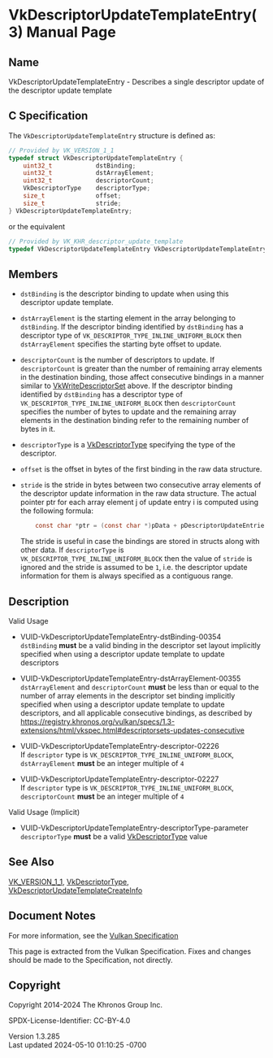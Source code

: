 # VkDescriptorUpdateTemplateEntry(3) Manual Page

## Name

VkDescriptorUpdateTemplateEntry - Describes a single descriptor update
of the descriptor update template



## <a href="#_c_specification" class="anchor"></a>C Specification

The `VkDescriptorUpdateTemplateEntry` structure is defined as:

``` c
// Provided by VK_VERSION_1_1
typedef struct VkDescriptorUpdateTemplateEntry {
    uint32_t            dstBinding;
    uint32_t            dstArrayElement;
    uint32_t            descriptorCount;
    VkDescriptorType    descriptorType;
    size_t              offset;
    size_t              stride;
} VkDescriptorUpdateTemplateEntry;
```

or the equivalent

``` c
// Provided by VK_KHR_descriptor_update_template
typedef VkDescriptorUpdateTemplateEntry VkDescriptorUpdateTemplateEntryKHR;
```

## <a href="#_members" class="anchor"></a>Members

- `dstBinding` is the descriptor binding to update when using this
  descriptor update template.

- `dstArrayElement` is the starting element in the array belonging to
  `dstBinding`. If the descriptor binding identified by `dstBinding` has
  a descriptor type of `VK_DESCRIPTOR_TYPE_INLINE_UNIFORM_BLOCK` then
  `dstArrayElement` specifies the starting byte offset to update.

- `descriptorCount` is the number of descriptors to update. If
  `descriptorCount` is greater than the number of remaining array
  elements in the destination binding, those affect consecutive bindings
  in a manner similar to
  [VkWriteDescriptorSet](https://registry.khronos.org/vulkan/specs/1.3-extensions/man/html/VkWriteDescriptorSet.html) above. If the
  descriptor binding identified by `dstBinding` has a descriptor type of
  `VK_DESCRIPTOR_TYPE_INLINE_UNIFORM_BLOCK` then `descriptorCount`
  specifies the number of bytes to update and the remaining array
  elements in the destination binding refer to the remaining number of
  bytes in it.

- `descriptorType` is a [VkDescriptorType](https://registry.khronos.org/vulkan/specs/1.3-extensions/man/html/VkDescriptorType.html)
  specifying the type of the descriptor.

- `offset` is the offset in bytes of the first binding in the raw data
  structure.

- `stride` is the stride in bytes between two consecutive array elements
  of the descriptor update information in the raw data structure. The
  actual pointer ptr for each array element j of update entry i is
  computed using the following formula:

  ``` c
      const char *ptr = (const char *)pData + pDescriptorUpdateEntries[i].offset + j * pDescriptorUpdateEntries[i].stride
  ```

  The stride is useful in case the bindings are stored in structs along
  with other data. If `descriptorType` is
  `VK_DESCRIPTOR_TYPE_INLINE_UNIFORM_BLOCK` then the value of `stride`
  is ignored and the stride is assumed to be `1`, i.e. the descriptor
  update information for them is always specified as a contiguous range.

## <a href="#_description" class="anchor"></a>Description

Valid Usage

- <a href="#VUID-VkDescriptorUpdateTemplateEntry-dstBinding-00354"
  id="VUID-VkDescriptorUpdateTemplateEntry-dstBinding-00354"></a>
  VUID-VkDescriptorUpdateTemplateEntry-dstBinding-00354  
  `dstBinding` **must** be a valid binding in the descriptor set layout
  implicitly specified when using a descriptor update template to update
  descriptors

- <a href="#VUID-VkDescriptorUpdateTemplateEntry-dstArrayElement-00355"
  id="VUID-VkDescriptorUpdateTemplateEntry-dstArrayElement-00355"></a>
  VUID-VkDescriptorUpdateTemplateEntry-dstArrayElement-00355  
  `dstArrayElement` and `descriptorCount` **must** be less than or equal
  to the number of array elements in the descriptor set binding
  implicitly specified when using a descriptor update template to update
  descriptors, and all applicable consecutive bindings, as described by
  <a
  href="https://registry.khronos.org/vulkan/specs/1.3-extensions/html/vkspec.html#descriptorsets-updates-consecutive"
  class="bare" target="_blank"
  rel="noopener">https://registry.khronos.org/vulkan/specs/1.3-extensions/html/vkspec.html#descriptorsets-updates-consecutive</a>

- <a href="#VUID-VkDescriptorUpdateTemplateEntry-descriptor-02226"
  id="VUID-VkDescriptorUpdateTemplateEntry-descriptor-02226"></a>
  VUID-VkDescriptorUpdateTemplateEntry-descriptor-02226  
  If `descriptor` type is `VK_DESCRIPTOR_TYPE_INLINE_UNIFORM_BLOCK`,
  `dstArrayElement` **must** be an integer multiple of `4`

- <a href="#VUID-VkDescriptorUpdateTemplateEntry-descriptor-02227"
  id="VUID-VkDescriptorUpdateTemplateEntry-descriptor-02227"></a>
  VUID-VkDescriptorUpdateTemplateEntry-descriptor-02227  
  If `descriptor` type is `VK_DESCRIPTOR_TYPE_INLINE_UNIFORM_BLOCK`,
  `descriptorCount` **must** be an integer multiple of `4`

Valid Usage (Implicit)

- <a href="#VUID-VkDescriptorUpdateTemplateEntry-descriptorType-parameter"
  id="VUID-VkDescriptorUpdateTemplateEntry-descriptorType-parameter"></a>
  VUID-VkDescriptorUpdateTemplateEntry-descriptorType-parameter  
  `descriptorType` **must** be a valid
  [VkDescriptorType](https://registry.khronos.org/vulkan/specs/1.3-extensions/man/html/VkDescriptorType.html) value

## <a href="#_see_also" class="anchor"></a>See Also

[VK_VERSION_1_1](https://registry.khronos.org/vulkan/specs/1.3-extensions/man/html/VK_VERSION_1_1.html),
[VkDescriptorType](https://registry.khronos.org/vulkan/specs/1.3-extensions/man/html/VkDescriptorType.html),
[VkDescriptorUpdateTemplateCreateInfo](https://registry.khronos.org/vulkan/specs/1.3-extensions/man/html/VkDescriptorUpdateTemplateCreateInfo.html)

## <a href="#_document_notes" class="anchor"></a>Document Notes

For more information, see the <a
href="https://registry.khronos.org/vulkan/specs/1.3-extensions/html/vkspec.html#VkDescriptorUpdateTemplateEntry"
target="_blank" rel="noopener">Vulkan Specification</a>

This page is extracted from the Vulkan Specification. Fixes and changes
should be made to the Specification, not directly.

## <a href="#_copyright" class="anchor"></a>Copyright

Copyright 2014-2024 The Khronos Group Inc.

SPDX-License-Identifier: CC-BY-4.0

Version 1.3.285  
Last updated 2024-05-10 01:10:25 -0700
